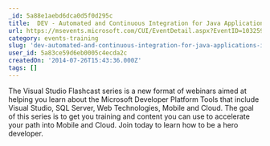 ```yaml
---
_id: 5a88e1aebd6dca0d5f0d295c
title:  DEV - Automated and Continuous Integration for Java Applications in Visual Studio Online
url: https://msevents.microsoft.com/CUI/EventDetail.aspx?EventID=1032592175&Culture=en-US&community=0
category: events-training
slug: 'dev-automated-and-continuous-integration-for-java-applications-in-visual-studio-online'
user_id: 5a83ce59d6eb0005c4ecda2c
createdOn: '2014-07-26T15:43:36.000Z'
tags: []
---
```


The Visual Studio Flashcast series is a new format of webinars aimed at helping you learn about the Microsoft Developer Platform Tools that include Visual Studio, SQL Server, Web Technologies, Mobile and Cloud. The goal of this series is to get you training and content you can use to accelerate your path into Mobile and Cloud. Join today to learn how to be a hero developer.
